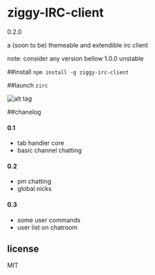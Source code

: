 ziggy-IRC-client
===================
0.2.0

a (soon to be) themeable and extendible irc client

note: consider any version bellow 1.0.0 unstable

##install
`npm install -g ziggy-irc-client`

##launch
`zirc`

![alt tag](http://i.imgur.com/N9LOqjX.png)

##chanelog

#### 0.1
* tab handler core
* basic channel chatting

#### 0.2
* pm chatting
* global nicks

#### 0.3
* some user commands
* user list on chatroom

## license

MIT
